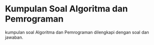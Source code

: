 # Kumpulan Soal Algoritma dan Pemrograman 

kumpulan soal Algoritma dan Pemrograman dilengkapi dengan soal dan jawaban. 

